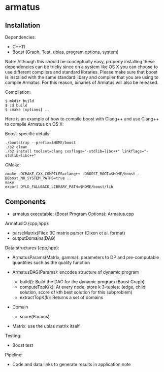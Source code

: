 armatus
=======

Installation
------------

Dependencies:

* C++11
* Boost (Graph, Test, ublas, program options, system)

Note: Although this should be conceptually easy, properly installing these dependencies can be tricky since on a system like OS X you can choose to use different compilers and standard libraries.  Please make sure that boost is installed with the same standard libary and compiler that you are using to compile Armatus. For this reason, binaries of Armatus will also be released.

Compilation:

    $ mkdir build
    $ cd build
    $ cmake [options] ..

Here is an example of how to compile boost with Clang++ and use Clang++ to compile Armatus on OS X:

Boost-specific details:

    ./bootstrap --prefix=$HOME/boost
    ./b2 clean
    ./b2 install toolset=clang cxxflags="-stdlib=libc++" linkflags="-stdlib=libc++"

CMake:

    cmake -DCMAKE_CXX_COMPILER=clang++ -DBOOST_ROOT=$HOME/boost -DBoost_NO_SYSTEM_PATHS=true ..
    make
    export DYLD_FALLBACK_LIBRARY_PATH=$HOME/boost/lib

Components
----------

* armatus executable: (Boost Program Options): Armatus.cpp

ArmatusIO.{cpp,hpp}:

* parseMatrix(File): 3C matrix parser (Dixon et al. format)
* outputDomains(DAG)

Data structures {cpp,hpp}:

* ArmatusParams(Matrix, gamma): parameters to DP and pre-computable quantities such as the quality function
* ArmatusDAG(Params): encodes structure of dynamic program
    * build(): Build the DAG for the dynamic program (Boost Graph)
    * computeTopK(k): At every node, store k 3-tuples: (edge, child solution, score of kth best solution for this subproblem)
    * extractTopK(k): Returns a set of domains
* Domain
    * score(Params)
    
* Matrix: use the ublas matrix itself


Testing:

* Boost test

Pipeline:

* Code and data links to generate results in application note